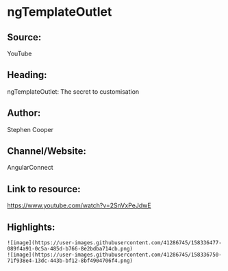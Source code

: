 # ngTemplateOutlet

## Source:
  YouTube
  
## Heading:
  ngTemplateOutlet: The secret to customisation
  
## Author:
  Stephen Cooper
  
## Channel/Website:
  AngularConnect
  
## Link to resource:
  https://www.youtube.com/watch?v=2SnVxPeJdwE
  
## Highlights:
    ![image](https://user-images.githubusercontent.com/41286745/158336477-089f4a91-0c5a-485d-b766-8e2bdba714cb.png)
    ![image](https://user-images.githubusercontent.com/41286745/158336750-71f938e4-13dc-443b-bf12-8bf4904706f4.png)
